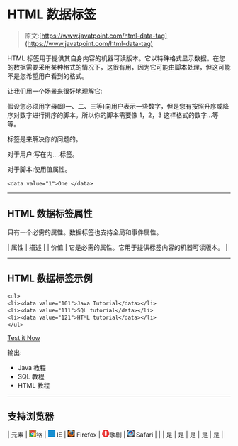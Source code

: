 # HTML 数据标签

> 原文:[https://www.javatpoint.com/html-data-tag](https://www.javatpoint.com/html-data-tag)

HTML <data>标签用于提供其自身内容的机器可读版本。它以特殊格式显示数据。在您的数据需要采用某种格式的情况下，这很有用，因为它可能由脚本处理，但这可能不是您希望用户看到的格式。</data>

让我们用一个场景来很好地理解它:

假设您必须用字母(即一、二、三等)向用户表示一些数字，但是您有按照升序或降序对数字进行排序的脚本。所以你的脚本需要像 1，2，3 这样格式的数字...等等。

<data>标签是来解决你的问题的。</data>

对于用户:写在<data>内....</data>标签。

对于脚本:使用值属性。

```
<data value="1">One </data>

```

* * *

## HTML 数据标签属性

只有一个必需的属性。数据标签也支持全局和事件属性。

| 属性 | 描述 |
| 价值 | 它是必需的属性。它用于提供标签内容的机器可读版本。 |

* * *

## HTML 数据标签示例

```
<ul>
<li><data value="101">Java Tutorial</data></li>
<li><data value="111">SQL tutorial</data></li>
<li><data value="121">HTML tutorial</data></li>
</ul>

```

[Test it Now](https://www.javatpoint.com/oprweb/test.jsp?filename=htmldatatag1)

输出:

*   <data value="101">Java 教程</data>
*   <data value="111">SQL 教程</data>
*   <data value="121">HTML 教程</data>

* * *

## 支持浏览器

| 元素 | ![chrome browser](img/4fbdc93dc2016c5049ed108e7318df19.png)铬 | ![ie browser](img/83dd23df1fe8373fd5bf054b2c1dd88b.png) IE | ![firefox browser](img/4f001fff393888a8a807ed29b28145d1.png) Firefox | ![opera browser](img/6cad4a592cc69a052056a0577b4aac65.png)歌剧 | ![safari browser](img/a0f6a9711a92203c5dc5c127fe9c9fca.png) Safari |
| <data></data> | 是 | 是 | 是 | 是 | 是 |